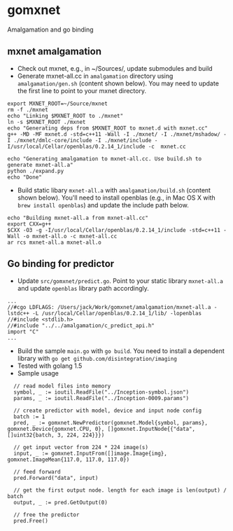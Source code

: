 # gomxnet
Amalgamation and go binding

## mxnet amalgamation
 * Check out mxnet, e.g., in ~/Sources/, update submodules and build
 * Generate mxnet-all.cc in ```amalgamation``` directory using ```amalgamation/gen.sh``` (content shown below). You may need to update the first line to point to your mxnet directory.
```
export MXNET_ROOT=~/Source/mxnet
rm -f ./mxnet
echo "Linking $MXNET_ROOT to ./mxnet"
ln -s $MXNET_ROOT ./mxnet
echo "Generating deps from $MXNET_ROOT to mxnet.d with mxnet.cc"
g++ -MD -MF mxnet.d -std=c++11 -Wall -I ./mxnet/ -I ./mxnet/mshadow/ -I ./mxnet/dmlc-core/include -I ./mxnet/include -I/usr/local/Cellar/openblas/0.2.14_1/include -c  mxnet.cc

echo "Generating amalgamation to mxnet-all.cc. Use build.sh to generate mxnet-all.a"
python ./expand.py
echo "Done"
```
 * Build static libary ```mxnet-all.a``` with ```amalgamation/build.sh``` (content shown below). You'll need to install openblas (e.g., in Mac OS X with ```brew install openblas```) and update the include path below.
```
echo "Building mxnet-all.a from mxnet-all.cc"
export CXX=g++
$CXX -O3 -g -I/usr/local/Cellar/openblas/0.2.14_1/include -std=c++11 -Wall -o mxnet-all.o -c mxnet-all.cc 
ar rcs mxnet-all.a mxnet-all.o
```

## Go binding for predictor
 * Update ```src/gomxnet/predict.go```. Point to your static library ```mxnet-all.a``` and update ```openblas``` library path accordingly.
```
...
//#cgo LDFLAGS: /Users/jack/Work/gomxnet/amalgamation/mxnet-all.a -lstdc++ -L /usr/local/Cellar/openblas/0.2.14_1/lib/ -lopenblas
//#include <stdlib.h>
//#include "../../amalgamation/c_predict_api.h"
import "C"
...
```
 * Build the sample ```main.go``` with ```go build```. You need to install a dependent library with ```go get github.com/disintegration/imaging```
 * Tested with golang 1.5
 * Sample usage
```
  // read model files into memory
  symbol, _ := ioutil.ReadFile("../Inception-symbol.json")
  params, _ := ioutil.ReadFile("../Inception-0009.params")
  
  // create predictor with model, device and input node config
  batch := 1
  pred, _ := gomxnet.NewPredictor(gomxnet.Model{symbol, params}, gomxnet.Device{gomxnet.CPU, 0}, []gomxnet.InputNode{{"data", []uint32{batch, 3, 224, 224}}})

  // get input vector from 224 * 224 image(s)
  input, _ := gomxnet.InputFrom([]image.Image{img}, gomxnet.ImageMean{117.0, 117.0, 117.0})
  
  // feed forward
  pred.Forward("data", input)
  
  // get the first output node. length for each image is len(output) / batch
  output, _ := pred.GetOutput(0)
  
  // free the predictor
  pred.Free()

```
